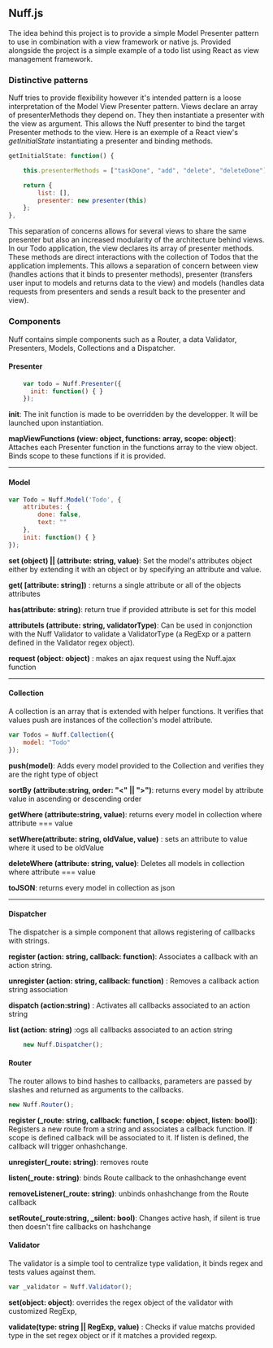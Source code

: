 ## **Nuff.js** ##

The idea behind this project is to provide a simple Model Presenter pattern to use in combination with a view framework or native js.  Provided alongside the project is a simple example of a todo list using React as view management framework.

### **Distinctive patterns** ###

Nuff tries to provide flexibility however it's intended pattern is a loose interpretation of the Model View Presenter pattern. Views declare an array of presenterMethods they depend on. They then instantiate a presenter with the view as argument. This allows the Nuff presenter to bind the target Presenter methods to the view. Here is an exemple of a React view's *getInitialState* instantiating a presenter and binding methods.
```javascript
getInitialState: function() {

    this.presenterMethods = ["taskDone", "add", "delete", "deleteDone"];

    return {
        list: [],
        presenter: new presenter(this)
    };
},
```
This separation of concerns allows for several views to share the same presenter but also an increased modularity of the architecture behind views. In our Todo application, the view declares its array of presenter methods. These methods are direct interactions with the collection of Todos that the application implements. This allows a separation of concern between view (handles actions that it binds to presenter methods), presenter (transfers user input to models and returns data to the view) and models (handles data requests from presenters and sends a result back to the presenter and view).

### **Components** ###
Nuff contains simple components such as a Router, a data Validator, Presenters, Models, Collections  and a Dispatcher.
#### **Presenter** ####

```javascript
    var todo = Nuff.Presenter({
      init: function() { }
    });
```
**init**: The init function is made to be overridden by the developper. It will be launched upon instantiation.

**mapViewFunctions (view: object, functions: array, scope: object)**: Attaches each Presenter function in the functions array to the view object. Binds scope to these functions if it is provided.



----------


#### **Model** ####

```javascript
var Todo = Nuff.Model('Todo', {
	attributes: {
		done: false,
		text: ""
	},
	init: function() { }
});
```

**set (object) || (attribute: string, value)**: Set the model's attributes object either by extending it with an object or by specifying an attribute and value.

**get( [attribute: string])** : returns a single attribute or all of the objects attributes

**has(attribute: string)**: return true if provided attribute is set for this model

**attributeIs (attribute: string, validatorType)**: Can be used in conjonction with the Nuff Validator to validate a ValidatorType (a RegExp or a pattern defined in the Validator regex object).

**request (object: object)** : makes an ajax request using the Nuff.ajax function


----------

#### **Collection** ####

A collection is an array that is extended with helper functions. It verifies that values push are instances of the collection's model attribute.
```javascript
var Todos = Nuff.Collection({
	model: "Todo"
});
```

**push(model)**: Adds every model provided to the Collection and verifies they are the right type of object

**sortBy (attribute:string, order: "<" || ">")**: returns every model by attribute value in ascending or descending order

**getWhere (attribute:string, value)**: returns every model in collection where attribute === value

**setWhere(attribute: string, oldValue, value)** : sets an attribute to value where it used to be oldValue

**deleteWhere (attribute: string, value)**: Deletes all models in collection where attribute === value

**toJSON**: returns every model in collection as json

----------


#### **Dispatcher** ####

The dispatcher is a simple component that allows registering of callbacks with strings.

**register (action: string, callback: function)**: Associates a callback with an action string.

**unregister (action: string, callback: function)** : Removes a callback action string association

**dispatch (action:string)** : Activates all callbacks associated to an action string

**list (action: string)** :ogs all callbacks associated to an action string
```javascript
    new Nuff.Dispatcher();
```

#### **Router** ####

The router allows to bind hashes to callbacks, parameters are passed by slashes and returned as arguments to the callbacks.
```javascript
new Nuff.Router();
```

**register (_route: string, callback: function, [ scope: object, listen: bool])**: Registers a new route from a string and associates a callback function. If scope is defined callback will be associated to it. If listen is defined, the callback will trigger onhashchange.

**unregister(_route: string)**: removes route

**listen(_route: string)**: binds Route callback to the onhashchange event

**removeListener(_route: string)**: unbinds onhashchange from the Route callback

**setRoute(_route:string, _silent: bool)**: Changes active hash, if silent is true then doesn't fire callbacks on hashchange

#### **Validator** ####

The validator is a simple tool to centralize type validation, it binds regex and tests values against them.

```javascript
var _validator = Nuff.Validator();
```

**set(object: object)**: overrides the regex object of the validator with customized RegExp,

**validate(type: string || RegExp, value)** : Checks if value matchs provided type in the set regex object or if it matches a provided regexp.
